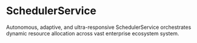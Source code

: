 # SchedulerService
Autonomous, adaptive, and ultra-responsive SchedulerService orchestrates dynamic resource allocation across vast enterprise ecosystem system.
